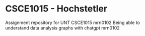 # CSCE1015 - Hochstetler
Assignment repository for UNT CSCE1015
mrn0102
Being able to understand data analysis graphs with chatgpt
mrn0102

